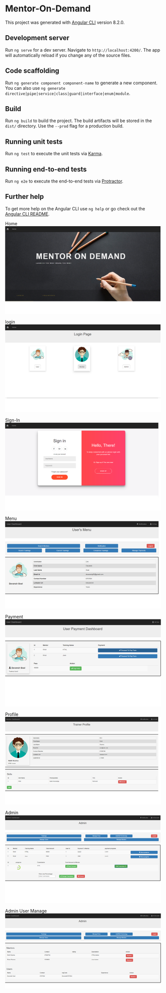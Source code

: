 # Mentor-On-Demand

This project was generated with [Angular CLI](https://github.com/angular/angular-cli) version 8.2.0.

## Development server

Run `ng serve` for a dev server. Navigate to `http://localhost:4200/`. The app will automatically reload if you change any of the source files.

## Code scaffolding

Run `ng generate component component-name` to generate a new component. You can also use `ng generate directive|pipe|service|class|guard|interface|enum|module`.

## Build

Run `ng build` to build the project. The build artifacts will be stored in the `dist/` directory. Use the `--prod` flag for a production build.

## Running unit tests

Run `ng test` to execute the unit tests via [Karma](https://karma-runner.github.io).

## Running end-to-end tests

Run `ng e2e` to execute the end-to-end tests via [Protractor](http://www.protractortest.org/).

## Further help

To get more help on the Angular CLI use `ng help` or go check out the [Angular CLI README](https://github.com/angular/angular-cli/blob/master/README.md).

Home
![Home](https://github.com/Dewsh32/Mentor-On-Demand/blob/master/ss/home.png?raw=true "Title")

login
![Login](https://github.com/Dewsh32/Mentor-On-Demand/blob/master/ss/login.png?raw=true "Title")

Sign-In
![Sign-In](https://github.com/Dewsh32/Mentor-On-Demand/blob/master/ss/signin.png?raw=true "Title")

Menu
![Menu](https://github.com/Dewsh32/Mentor-On-Demand/blob/master/ss/umenu.png?raw=true "Title")

Payment
![Payment](https://github.com/Dewsh32/Mentor-On-Demand/blob/master/ss/upayment.png?raw=true "Title")

Profile
![Profile](https://github.com/Dewsh32/Mentor-On-Demand/blob/master/ss/mprofile.png?raw=true "Title")

Admin
![Admin](https://github.com/Dewsh32/Mentor-On-Demand/blob/master/ss/aedit.png?raw=true "Title")

Admin User Manage
![Admin](https://github.com/Dewsh32/Mentor-On-Demand/blob/master/ss/auser.png?raw=true "Title")